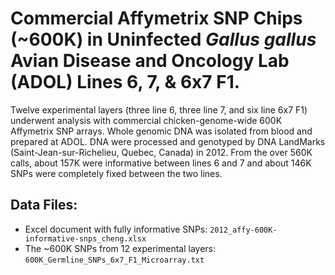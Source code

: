 # Commercial Affymetrix SNP Chips (~600K) in Uninfected *Gallus gallus* Avian Disease and Oncology Lab (ADOL) Lines 6, 7, & 6x7 F1.

Twelve experimental layers (three line 6, three line 7, and six line 6x7 F1) underwent analysis with commercial chicken-genome-wide 600K Affymetrix SNP arrays. Whole genomic DNA was isolated from blood and prepared at ADOL. DNA were processed and genotyped by DNA LandMarks (Saint-Jean-sur-Richelieu, Quebec, Canada) in 2012. From the over 560K calls, about 157K were informative between lines 6 and 7 and about 146K SNPs were completely fixed between the two lines.

## Data Files:
- Excel document with fully informative SNPs: `2012_affy-600K-informative-snps_cheng.xlsx`
- The ~600K SNPs from 12 experimental layers: `600K_Germline_SNPs_6x7_F1_Microarray.txt`